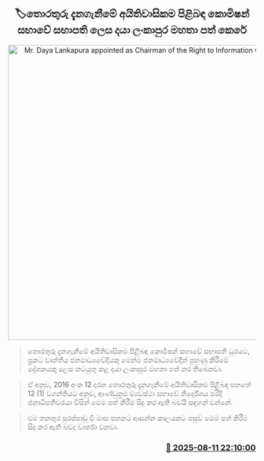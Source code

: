 <p align='center'><b><h2 align='center' title='Mr. Daya Lankapura appointed as Chairman of the Right to Information Commission'>🏷තොරතුරු දැනගැනීමේ අයිතිවාසිකම පිළිබඳ කොමිෂන් සභාවේ සභාපති ලෙස දයා ලංකාපුර මහතා පත් කෙරේ</h2></b></p>
<p align='center'><img src='https://helakuru.sgp1.cdn.digitaloceanspaces.com/esana/images/lib/daya-lankapura-jk.jpg' width='600' alt='Mr. Daya Lankapura appointed as Chairman of the Right to Information Commission'></p>

> තොරතුරු දැනගැනීමේ අයිතිවාසිකම පිළිබඳ කොමිෂන් සභාවේ සභාපති ධුරයට, ප්‍රකට වෘත්තීය ජනමාධ්‍යවේදියකු මෙන්ම ජනමාධ්‍යවේදීන් පුහුණු කිරීමේ දේශකයකු ලෙස කටයුතු කළ දයා ලංකාපුර මහතා පත් කර තිබෙනවා.

> ඒ අනුව, 2016 අංක 12 දරන තොරතුරු දැනගැනීමේ අයිතිවාසිකම පිළිබඳ පනතේ 12 (1) වගන්තියට අනුව, ආණ්ඩුක්‍රම ව්‍යවස්ථා සභාවේ නිර්දේශය පරිදි ජනාධිපතිවරයා විසින් මෙම පත් කිරීම සිදු කර ඇති බවයි සඳහන් වන්නේ.

> එම තනතුර පුරප්පාඩු වී මාස පහකට ආසන්න කාලයකට පසුව මෙම පත් කිරීම සිදු කර ඇති බවද වාර්තා වනවා.



<h3 align='right'><a href='https://www.helakuru.lk/esana/p/112614/'>📅 2025-08-11 22:10:00</a></h3>
